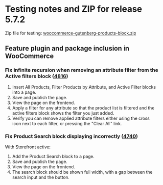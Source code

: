 # Testing notes and ZIP for release 5.7.2

Zip file for testing: [woocommerce-gutenberg-products-block.zip](https://github.com/woocommerce/woocommerce-gutenberg-products-block/files/7217707/woocommerce-gutenberg-products-block.zip)

## Feature plugin and package inclusion in WooCommerce

### Fix infinite recursion when removing an attribute filter from the Active filters block ([4816](https://github.com/woocommerce/woocommerce-gutenberg-products-block/pull/4816))

1. Insert All Products, Filter Products by Attribute, and Active Filter blocks into a page.
2. Save and publish the page.
3. View the page on the frontend.
4. Apply a filter for any attribute so that the product list is filtered and the active filters block shows the filter you just added.
5. Verify you can remove applied attribute filters either using the cross icon next to each filter, or pressing the "Clear All" link.

### Fix Product Search block displaying incorrectly ([4740](https://github.com/woocommerce/woocommerce-gutenberg-products-block/pull/4740))

With Storefront active:

1. Add the Product Search block to a page.
2. Save and publish the page.
3. View the page on the frontend.
4. The search block should be shown full width, with a gap between the search input and the button.
